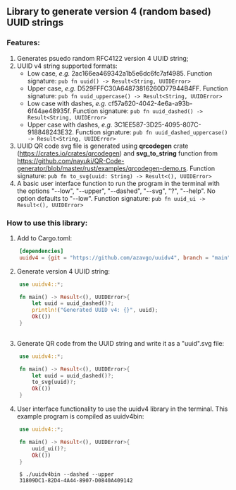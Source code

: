 ## Library to generate version 4 (random based) UUID strings 

### Features: 
1. Generates psuedo random RFC4122 version 4 UUID string;  
1. UUID v4 string supported formats: 
    * Low case, *e.g.* 2ac166ea469342a1b5e6dc6fc7af4985. Function signature: `pub fn uuid() -> Result<String, UUIDError>`
    * Upper case, *e.g.* D529FFFC30A64873816260D77944B4FF. Function signature: `pub fn uuid_uppercase() -> Result<String, UUIDError>`
    * Low case with dashes, *e.g.* cf57a620-4042-4e6a-a93b-6f44ae48935f. Function signature: `pub fn uuid_dashed() -> Result<String, UUIDError>`
    * Upper case with dashes, *e.g.* 3C1EE587-3D25-4095-807C-918848243E32. Function signature: `pub fn uuid_dashed_uppercase() -> Result<String, UUIDError>`
1. UUID QR code svg file is generated using **qrcodegen** crate (https://crates.io/crates/qrcodegen) and **svg_to_string** function from https://github.com/nayuki/QR-Code-generator/blob/master/rust/examples/qrcodegen-demo.rs. Function signature: `pub fn to_svg(uuid: String) -> Result<(), UUIDError>`
1. A basic user interface function to run the program in the terminal with the options "--low", "--upper", "--dashed", "--svg", "?", "--help". No option defaults to "--low". Function signature: `pub fn uuid_ui -> Result<(), UUIDError>`

### How to use this library: 
1. Add to Cargo.toml: 
```Toml
    [dependencies]
    uuidv4 = {git = "https://github.com/azavgo/uuidv4", branch = "main"}
```
2. Generate version 4 UUID string:  
```Rust
    use uuidv4::*;

    fn main() -> Result<(), UUIDError>{
        let uuid = uuid_dashed()?;
        println!("Generated UUID v4: {}", uuid); 
        Ok(())
    }
  
```
3. Generate QR code from the UUID string and write it as a "uuid".svg file: 
```Rust
    use uuidv4::*;

    fn main() -> Result<(), UUIDError>{
        let uuid = uuid_dashed()?;
        to_svg(uuid)?;
        Ok(())
    } 
``` 
4. User interface functionality to use the uuidv4 library in the terminal. This example program is compiled as uuidv4bin: 
```Rust
    use uuidv4::*;

    fn main() -> Result<(), UUIDError>{
        uuid_ui()?;
        Ok(())
    } 
``` 
```
    $ ./uuidv4bin --dashed --upper
    31809DC1-82D4-4A44-8907-D0840A409142
``` 